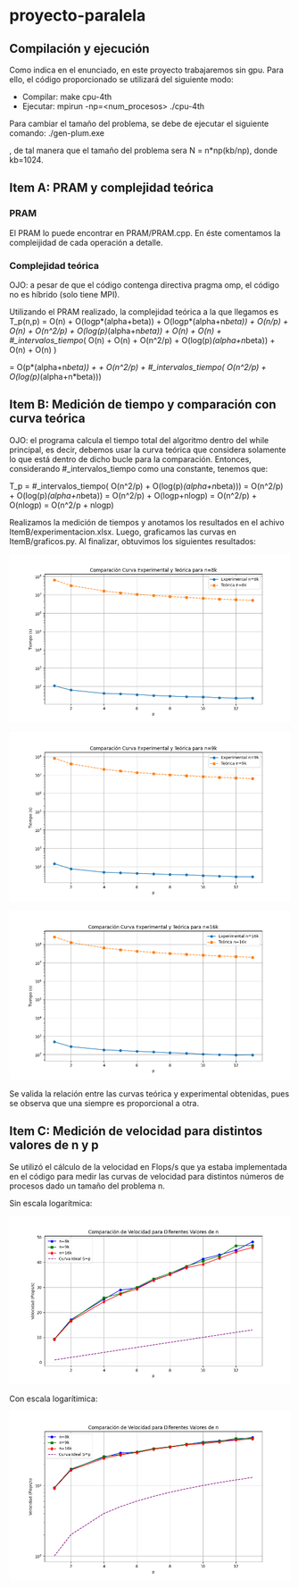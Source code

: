 # proyecto-paralela

## Compilación y ejecución
Como indica en el enunciado, en este proyecto trabajaremos sin gpu. Para ello, el código proporcionado se utilizará del siguiente modo:
- Compilar: make cpu-4th
- Ejecutar: mpirun -np=<num_procesos> ./cpu-4th

Para cambiar el tamaño del problema, se debe de ejecutar el siguiente comando: 
./gen-plum.exe <n> <np>

, de tal manera que el tamaño del problema sera N = n*np(kb/np), donde kb=1024.

## Item A: PRAM y complejidad teórica

### PRAM
El PRAM lo puede encontrar en PRAM/PRAM.cpp. En éste comentamos la compleijidad de cada operación a detalle.

### Complejidad teórica

OJO: a pesar de que el código contenga directiva pragma omp, el código no es híbrido (solo tiene MPI).

Utilizando el PRAM realizado, la complejidad teórica a la que llegamos es 
T_p(n,p) = O(n) + O(logp*(alpha+beta)) + O(logp*(alpha+n*beta)) +   O(n/p) + O(n) + O(n^2/p) + O(log(p)*(alpha+n*beta)) + O(n) + O(n) + #_intervalos_tiempo*( O(n) + O(n) + O(n^2/p) + O(log(p)*(alpha+n*beta)) + O(n) + O(n) )

= O(p*(alpha+n*beta)) + + O(n^2/p) + #_intervalos_tiempo( O(n^2/p) + O(log(p)*(alpha+n*beta))) 


## Item B: Medición de tiempo y comparación con curva teórica
OJO: el programa calcula el tiempo total del algoritmo dentro del while principal, es decir, debemos usar la curva teórica que considera solamente lo que está dentro de dicho bucle para la comparación. Entonces, considerando #_intervalos_tiempo como una constante, tenemos que:

T_p = #_intervalos_tiempo( O(n^2/p) + O(log(p)*(alpha+n*beta))) 
 = O(n^2/p) + O(log(p)*(alpha+n*beta)) = O(n^2/p) + O(logp+nlogp) = O(n^2/p) + O(nlogp) = O(n^2/p + nlogp)

 Realizamos la medición de tiempos y anotamos los resultados en el achivo ItemB/experimentacion.xlsx. Luego, graficamos las curvas en ItemB/graficos.py. Al finalizar, obtuvimos los siguientes resultados:

![comparacion_8k](ItemB/comparacion_8k.png)

![comparacion_9k](ItemB/comparacion_9k.png)

![comparacion_16k](ItemB/comparacion_16k.png)

Se valida la relación entre las curvas teórica y experimental obtenidas, pues se observa que una siempre es proporcional a otra.

## Item C: Medición de velocidad para distintos valores de n y p

Se utilizó el cálculo de la velocidad en Flops/s que ya estaba implementada en el código para medir las curvas de velocidad para distintos números de procesos dado un tamaño del problema n.

Sin escala logarítmica:

![itemc_sinEscala](Itemc/comparacion.png)

Con escala logarítimica:

![itemc_conEscala](Itemc/comparacion_escalaLog.png)